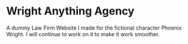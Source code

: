 # Wright Anything Agency
A dummy Law Firm Website I made for the fictional character Phoenix Wright. I will continue to work on it to make it work smoother.
